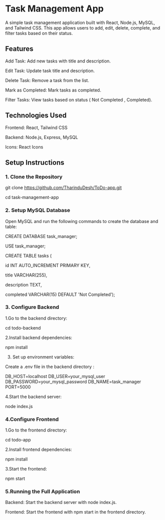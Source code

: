 # Task Management App

A simple task management application built with React, Node.js, MySQL, and Tailwind CSS. This app allows users to add, edit, delete, complete, and filter tasks based on their status.

## Features

Add Task: Add new tasks with title and description.

Edit Task: Update task title and description.

Delete Task: Remove a task from the list.

Mark as Completed: Mark tasks as completed.

Filter Tasks: View tasks based on status ( Not Completed , Completed).

## Technologies Used

Frontend: React, Tailwind CSS

Backend: Node.js, Express, MySQL

Icons: React Icons

## Setup Instructions

### 1. Clone the Repository

git clone https://github.com/TharinduDesh/ToDo-app.git

cd task-management-app

### 2. Setup MySQL Database

Open MySQL and run the following commands to create the database and table:

CREATE DATABASE task_manager;

USE task_manager;





CREATE TABLE tasks (

  id INT AUTO_INCREMENT PRIMARY KEY,

  title VARCHAR(255),

  description TEXT,

  completed VARCHAR(15) DEFAULT 'Not Completed');

### 3. Configure Backend

1.Go to the backend directory:

cd todo-backend

2.Install backend dependencies:

npm install

3. Set up environment variables:

Create a .env file in the backend directory :

DB_HOST=localhost
DB_USER=your_mysql_user
DB_PASSWORD=your_mysql_password
DB_NAME=task_manager
PORT=5000

4.Start the backend server:

node index.js

### 4.Configure Frontend

1.Go to the frontend directory:

cd todo-app

2.Install frontend dependencies:

npm install

3.Start the frontend:

npm start

### 5.Running the Full Application

Backend: Start the backend server with node index.js.

Frontend: Start the frontend with npm start in the frontend directory.
